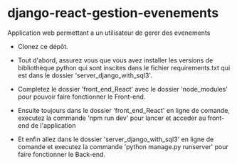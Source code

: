 # django-react-gestion-evenements
Application web permettant a un utilisateur de gerer des evenements

* Clonez ce dépôt.

* Tout d'abord, assurez vous que vous avez installer les versions de bibliothèque python qui sont inscites dans le fichier requirements.txt qui est dans le dossier 'server_django_with_sql3'.

* Completez le dossier 'front_end_React' avec le dossier 'node_modules' pour pouvoir faire fonctionner le Front-end.

* Ensuite toujours dans le dossier 'front_end_React' en ligne de comande, executez la commande 'npm run dev' pour lancer et acceder au front-end de l'application

* Et enfin allez dans le dossier 'server_django_with_sql3' en ligne de comande et executez la commande 'python manage.py runserver' pour faire fonctionner le Back-end.
